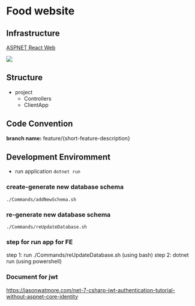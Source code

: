 # Food website

## Infrastructure

[ASPNET React Web](https://learn.microsoft.com/en-us/aspnet/mvc/overview/getting-started/introduction/getting-started)

![](https://itzone.com.vn/wp-content/uploads/2020/03/db5d517f-b0a9-4c2f-870a-3d688ede10cc.png)

## Structure

- project
  - Controllers
  - ClientApp

## Code Convention

**branch name:** feature/{short-feature-description}

## Development Enviromment


- run application
  `dotnet run`
### create-generate new database schema
`./Commands/addNewSchema.sh`

### re-generate new database schema

`./Commands/reUpdateDatabase.sh`

### step for run app for FE
step 1: run ./Commands/reUpdateDatabase.sh (using bash)
step 2: dotnet run (using powershell)
### Document for jwt
https://jasonwatmore.com/net-7-csharp-jwt-authentication-tutorial-without-aspnet-core-identity
